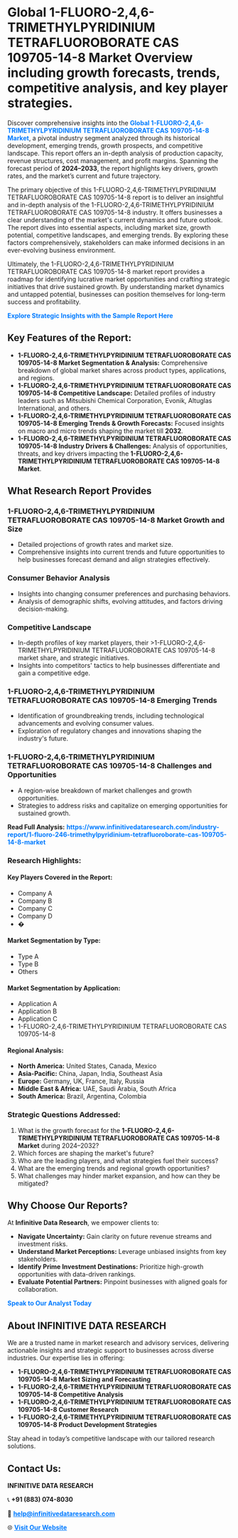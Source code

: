 <h1>Global 1-FLUORO-2,4,6-TRIMETHYLPYRIDINIUM TETRAFLUOROBORATE CAS 109705-14-8 Market Overview including growth forecasts, trends, competitive analysis, and key player strategies.</h1>
<p>
Discover comprehensive insights into the 
<a href="https://www.infinitivedataresearch.com/industry-report/1-fluoro-246-trimethylpyridinium-tetrafluoroborate-cas-109705-14-8-market" rel="dofollow" style="color: #007BFF; text-decoration: none;"><strong>Global 1-FLUORO-2,4,6-TRIMETHYLPYRIDINIUM TETRAFLUOROBORATE CAS 109705-14-8 Market</strong></a>, a pivotal industry segment analyzed through its historical development, emerging trends, growth prospects, and competitive landscape. This report offers an in-depth analysis of production capacity, revenue structures, cost management, and profit margins. Spanning the forecast period of <strong>2024–2033</strong>, the report highlights key drivers, growth rates, and the market’s current and future trajectory.
</p>
<p>
The primary objective of this 1-FLUORO-2,4,6-TRIMETHYLPYRIDINIUM TETRAFLUOROBORATE CAS 109705-14-8 report is to deliver an insightful and in-depth analysis of the 1-FLUORO-2,4,6-TRIMETHYLPYRIDINIUM TETRAFLUOROBORATE CAS 109705-14-8 industry. It offers businesses a clear understanding of the market's current dynamics and future outlook. The report dives into essential aspects, including market size, growth potential, competitive landscapes, and emerging trends. By exploring these factors comprehensively, stakeholders can make informed decisions in an ever-evolving business environment.
</p>
<p>
Ultimately, the 1-FLUORO-2,4,6-TRIMETHYLPYRIDINIUM TETRAFLUOROBORATE CAS 109705-14-8 market report provides a roadmap for identifying lucrative market opportunities and crafting strategic initiatives that drive sustained growth. By understanding market dynamics and untapped potential, businesses can position themselves for long-term success and profitability.
</p>
<p>
<a href="https://www.infinitivedataresearch.com/request-sample/reportId=102961" style="color: #007BFF; text-decoration: none;"><strong>Explore Strategic Insights with the Sample Report Here</strong></a>
</p>

<h2>Key Features of the Report:</h2>
<ul>
<li><strong>1-FLUORO-2,4,6-TRIMETHYLPYRIDINIUM TETRAFLUOROBORATE CAS 109705-14-8 Market Segmentation & Analysis:</strong> Comprehensive breakdown of global market shares across product types, applications, and regions.</li>
<li><strong>1-FLUORO-2,4,6-TRIMETHYLPYRIDINIUM TETRAFLUOROBORATE CAS 109705-14-8 Competitive Landscape:</strong> Detailed profiles of industry leaders such as Mitsubishi Chemical Corporation, Evonik, Altuglas International, and others.</li>
<li><strong>1-FLUORO-2,4,6-TRIMETHYLPYRIDINIUM TETRAFLUOROBORATE CAS 109705-14-8 Emerging Trends & Growth Forecasts:</strong> Focused insights on macro and micro trends shaping the market till <strong>2032</strong>.</li>
<li><strong>1-FLUORO-2,4,6-TRIMETHYLPYRIDINIUM TETRAFLUOROBORATE CAS 109705-14-8 Industry Drivers & Challenges:</strong> Analysis of opportunities, threats, and key drivers impacting the <strong>1-FLUORO-2,4,6-TRIMETHYLPYRIDINIUM TETRAFLUOROBORATE CAS 109705-14-8 Market</strong>.</li>
</ul>

<h2>What Research Report Provides</h2>
<h3>1-FLUORO-2,4,6-TRIMETHYLPYRIDINIUM TETRAFLUOROBORATE CAS 109705-14-8 Market Growth and Size</h3>
<ul>
<li>Detailed projections of growth rates and market size.</li>
<li>Comprehensive insights into current trends and future opportunities to help businesses forecast demand and align strategies effectively.</li>
</ul>

<h3>Consumer Behavior Analysis</h3>
<ul>
<li>Insights into changing consumer preferences and purchasing behaviors.</li>
<li>Analysis of demographic shifts, evolving attitudes, and factors driving decision-making.</li>
</ul>

<h3>Competitive Landscape</h3>
<ul>
<li>In-depth profiles of key market players, their >1-FLUORO-2,4,6-TRIMETHYLPYRIDINIUM TETRAFLUOROBORATE CAS 109705-14-8 market share, and strategic initiatives.</li>
<li>Insights into competitors' tactics to help businesses differentiate and gain a competitive edge.</li>
</ul>

<h3>1-FLUORO-2,4,6-TRIMETHYLPYRIDINIUM TETRAFLUOROBORATE CAS 109705-14-8 Emerging Trends</h3>
<ul>
<li>Identification of groundbreaking trends, including technological advancements and evolving consumer values.</li>
<li>Exploration of regulatory changes and innovations shaping the industry's future.</li>
</ul>

<h3>1-FLUORO-2,4,6-TRIMETHYLPYRIDINIUM TETRAFLUOROBORATE CAS 109705-14-8 Challenges and Opportunities</h3>
<ul>
<li>A region-wise breakdown of market challenges and growth opportunities.</li>
<li>Strategies to address risks and capitalize on emerging opportunities for sustained growth.</li>
</ul>
<p><strong>Read Full Analysis:</strong> <a href="https://www.infinitivedataresearch.com/industry-report/1-fluoro-246-trimethylpyridinium-tetrafluoroborate-cas-109705-14-8-market" rel="dofollow" style="color: #007BFF; text-decoration: none;"><strong>https://www.infinitivedataresearch.com/industry-report/1-fluoro-246-trimethylpyridinium-tetrafluoroborate-cas-109705-14-8-market</strong></a></p>
<h3>Research Highlights:</h3>
<h4>Key Players Covered in the Report:</h4>
<ul><li>Company A</li><li>Company B</li><li>Company C</li><li>Company D</li><li>�</li></ul>
<h4>Market Segmentation by Type:</h4>
<ul><li>Type A</li><li>Type B</li><li>Others</li></ul>
<h4>Market Segmentation by Application:</h4>
<ul><li>Application A</li><li>Application B</li><li>Application C</li><li>1-FLUORO-2,4,6-TRIMETHYLPYRIDINIUM TETRAFLUOROBORATE CAS 109705-14-8</li></ul>

<h4>Regional Analysis:</h4>
<ul>
<li><strong>North America:</strong> United States, Canada, Mexico</li>
<li><strong>Asia-Pacific:</strong> China, Japan, India, Southeast Asia</li>
<li><strong>Europe:</strong> Germany, UK, France, Italy, Russia</li>
<li><strong>Middle East & Africa:</strong> UAE, Saudi Arabia, South Africa</li>
<li><strong>South America:</strong> Brazil, Argentina, Colombia</li>
</ul>

<h3>Strategic Questions Addressed:</h3>
<ol>
<li>What is the growth forecast for the <strong>1-FLUORO-2,4,6-TRIMETHYLPYRIDINIUM TETRAFLUOROBORATE CAS 109705-14-8 Market</strong> during 2024–2032?</li>
<li>Which forces are shaping the market's future?</li>
<li>Who are the leading players, and what strategies fuel their success?</li>
<li>What are the emerging trends and regional growth opportunities?</li>
<li>What challenges may hinder market expansion, and how can they be mitigated?</li>
</ol>

<h2>Why Choose Our Reports?</h2>
<p>At <strong>Infinitive Data Research</strong>, we empower clients to:</p>
<ul>
<li><strong>Navigate Uncertainty:</strong> Gain clarity on future revenue streams and investment risks.</li>
<li><strong>Understand Market Perceptions:</strong> Leverage unbiased insights from key stakeholders.</li>
<li><strong>Identify Prime Investment Destinations:</strong> Prioritize high-growth opportunities with data-driven rankings.</li>
<li><strong>Evaluate Potential Partners:</strong> Pinpoint businesses with aligned goals for collaboration.</li>
</ul>
<p><a href="https://www.infinitivedataresearch.com/industry-report/1-fluoro-246-trimethylpyridinium-tetrafluoroborate-cas-109705-14-8-market" rel="dofollow" style="color: #007BFF; text-decoration: none;"><strong>Speak to Our Analyst Today</strong></a></p>

<h2>About INFINITIVE DATA RESEARCH</h2>
<p>We are a trusted name in market research and advisory services, delivering actionable insights and strategic support to businesses across diverse industries. Our expertise lies in offering:</p>
<ul>
<li><strong>1-FLUORO-2,4,6-TRIMETHYLPYRIDINIUM TETRAFLUOROBORATE CAS 109705-14-8 Market Sizing and Forecasting</strong></li>
<li><strong>1-FLUORO-2,4,6-TRIMETHYLPYRIDINIUM TETRAFLUOROBORATE CAS 109705-14-8 Competitive Analysis</strong></li>
<li><strong>1-FLUORO-2,4,6-TRIMETHYLPYRIDINIUM TETRAFLUOROBORATE CAS 109705-14-8 Customer Research</strong></li>
<li><strong>1-FLUORO-2,4,6-TRIMETHYLPYRIDINIUM TETRAFLUOROBORATE CAS 109705-14-8 Product Development Strategies</strong></li>
</ul>
<p>Stay ahead in today’s competitive landscape with our tailored research solutions.</p>

<h2>Contact Us:</h2>
<p><strong>INFINITIVE DATA RESEARCH</strong></p>
<p>📞 <strong>+91 (883) 074-8030</strong></p>
<p>📧 <strong><a href="mailto:help@infinitivedataresearch.com" style="color: #007BFF;">help@infinitivedataresearch.com</a></strong></p>
<p>🌐 <strong><a href="https://www.infinitivedataresearch.com" rel="dofollow" style="color: #007BFF;">Visit Our Website</a></strong></p>